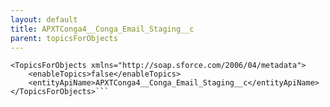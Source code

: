 ```yaml
---
layout: default
title: APXTConga4__Conga_Email_Staging__c
parent: topicsForObjects
---
```


```<?xml version="1.0" encoding="UTF-8"?>
<TopicsForObjects xmlns="http://soap.sforce.com/2006/04/metadata">
    <enableTopics>false</enableTopics>
    <entityApiName>APXTConga4__Conga_Email_Staging__c</entityApiName>
</TopicsForObjects>```
